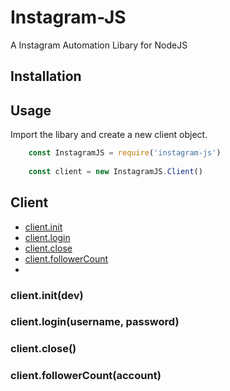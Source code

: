 # Instagram-JS
A Instagram Automation Libary for NodeJS

## Installation

## Usage
Import the libary and create a new client object.
```js
    const InstagramJS = require('instagram-js')
    
    const client = new InstagramJS.Client()
```

## Client
* [client.init](#clientinitdev)
* [client.login](#clientloginusername-password)
* [client.close](#clientclose)
* [client.followerCount](#clientfollowercountaccount)
* 

### client.init(dev)

### client.login(username, password)

### client.close()

### client.followerCount(account)

